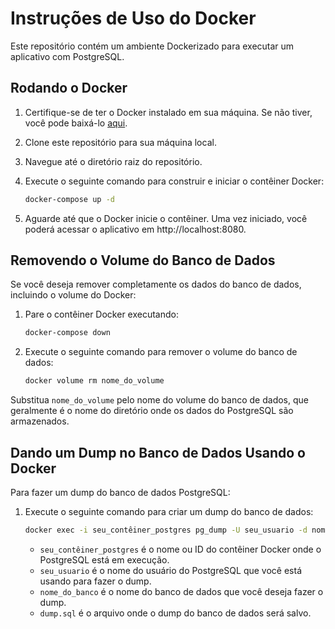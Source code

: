 # Instruções de Uso do Docker

Este repositório contém um ambiente Dockerizado para executar um aplicativo com PostgreSQL.

## Rodando o Docker

1. Certifique-se de ter o Docker instalado em sua máquina. Se não tiver, você pode baixá-lo [aqui](https://www.docker.com/get-started).
2. Clone este repositório para sua máquina local.
3. Navegue até o diretório raiz do repositório.
4. Execute o seguinte comando para construir e iniciar o contêiner Docker:

    ```bash
    docker-compose up -d
    ```

5. Aguarde até que o Docker inicie o contêiner. Uma vez iniciado, você poderá acessar o aplicativo em http://localhost:8080.

## Removendo o Volume do Banco de Dados

Se você deseja remover completamente os dados do banco de dados, incluindo o volume do Docker:

1. Pare o contêiner Docker executando:

    ```bash
    docker-compose down
    ```

2. Execute o seguinte comando para remover o volume do banco de dados:

    ```bash
    docker volume rm nome_do_volume
    ```

Substitua `nome_do_volume` pelo nome do volume do banco de dados, que geralmente é o nome do diretório onde os dados do PostgreSQL são armazenados.

## Dando um Dump no Banco de Dados Usando o Docker

Para fazer um dump do banco de dados PostgreSQL:

1. Execute o seguinte comando para criar um dump do banco de dados:

    ```bash
    docker exec -i seu_contêiner_postgres pg_dump -U seu_usuario -d nome_do_banco > dump.sql
    ```

   - `seu_contêiner_postgres` é o nome ou ID do contêiner Docker onde o PostgreSQL está em execução.
   - `seu_usuario` é o nome do usuário do PostgreSQL que você está usando para fazer o dump.
   - `nome_do_banco` é o nome do banco de dados que você deseja fazer o dump.
   - `dump.sql` é o arquivo onde o dump do banco de dados será salvo.
